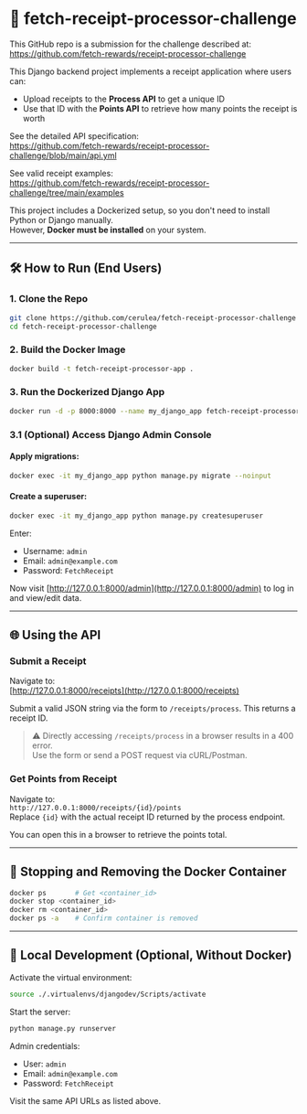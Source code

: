 # 🧾 fetch-receipt-processor-challenge

This GitHub repo is a submission for the challenge described at:  
https://github.com/fetch-rewards/receipt-processor-challenge

This Django backend project implements a receipt application where users can:

- Upload receipts to the **Process API** to get a unique ID
- Use that ID with the **Points API** to retrieve how many points the receipt is worth

See the detailed API specification:  
https://github.com/fetch-rewards/receipt-processor-challenge/blob/main/api.yml

See valid receipt examples:  
https://github.com/fetch-rewards/receipt-processor-challenge/tree/main/examples

This project includes a Dockerized setup, so you don't need to install Python or Django manually.  
However, **Docker must be installed** on your system.

---

## 🛠️ How to Run (End Users)

### 1. Clone the Repo

```bash
git clone https://github.com/cerulea/fetch-receipt-processor-challenge
cd fetch-receipt-processor-challenge
```

### 2. Build the Docker Image

```bash
docker build -t fetch-receipt-processor-app .
```

### 3. Run the Dockerized Django App

```bash
docker run -d -p 8000:8000 --name my_django_app fetch-receipt-processor-app
```

### 3.1 (Optional) Access Django Admin Console

#### Apply migrations:

```bash
docker exec -it my_django_app python manage.py migrate --noinput
```

#### Create a superuser:

```bash
docker exec -it my_django_app python manage.py createsuperuser
```

Enter:

- Username: `admin`
- Email: `admin@example.com`
- Password: `FetchReceipt`

Now visit [http://127.0.0.1:8000/admin](http://127.0.0.1:8000/admin) to log in and view/edit data.

---

## 🌐 Using the API

### Submit a Receipt

Navigate to:  
[http://127.0.0.1:8000/receipts](http://127.0.0.1:8000/receipts)

Submit a valid JSON string via the form to `/receipts/process`. This returns a receipt ID.

> ⚠️ Directly accessing `/receipts/process` in a browser results in a 400 error.  
> Use the form or send a POST request via cURL/Postman.

### Get Points from Receipt

Navigate to:  
`http://127.0.0.1:8000/receipts/{id}/points`  
Replace `{id}` with the actual receipt ID returned by the process endpoint.

You can open this in a browser to retrieve the points total.

---

## 🛑 Stopping and Removing the Docker Container

```bash
docker ps       # Get <container_id>
docker stop <container_id>
docker rm <container_id>
docker ps -a    # Confirm container is removed
```

---

## 🧪 Local Development (Optional, Without Docker)

Activate the virtual environment:

```bash
source ./.virtualenvs/djangodev/Scripts/activate
```

Start the server:

```bash
python manage.py runserver
```

Admin credentials:

- User: `admin`
- Email: `admin@example.com`
- Password: `FetchReceipt`

Visit the same API URLs as listed above.
